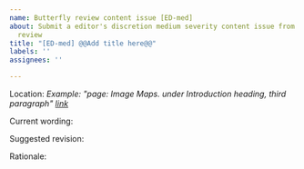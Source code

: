 ```yaml
---
name: Butterfly review content issue [ED-med]
about: Submit a editor's discretion medium severity content issue from a Butterfly
  review
title: "[ED-med] @@Add title here@@"
labels: ''
assignees: ''

---
```


Location: 
*Example: "page: Image Maps. under Introduction heading, third paragraph" [link](https://www.url.com)*

Current wording:

Suggested revision:

Rationale:
